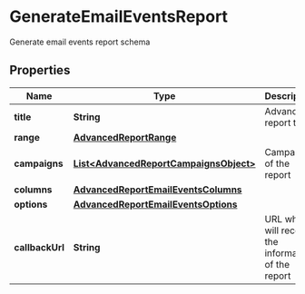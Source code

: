 

# GenerateEmailEventsReport

Generate email events report schema

## Properties

| Name | Type | Description | Notes |
|------------ | ------------- | ------------- | -------------|
|**title** | **String** | Advanced report title |  |
|**range** | [**AdvancedReportRange**](AdvancedReportRange.md) |  |  |
|**campaigns** | [**List&lt;AdvancedReportCampaignsObject&gt;**](AdvancedReportCampaignsObject.md) | Campaigns of the report |  |
|**columns** | [**AdvancedReportEmailEventsColumns**](AdvancedReportEmailEventsColumns.md) |  |  |
|**options** | [**AdvancedReportEmailEventsOptions**](AdvancedReportEmailEventsOptions.md) |  |  |
|**callbackUrl** | **String** | URL which will receive the information of the report |  [optional] |



